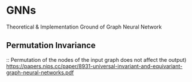 # GNNs
Theoretical &amp; Implementation Ground of Graph Neural Network

## Permutation Invariance
:: Permutation of the nodes of the input graph does not affect the output)
https://papers.nips.cc/paper/8931-universal-invariant-and-equivariant-graph-neural-networks.pdf
